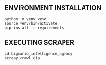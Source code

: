 ## ENVIRONMENT INSTALLATION
```
python -m venv venv
source venv/bin/activate
pip install -r requirements
```

## EXECUTING SCRAPER
```
cd bigmario_intelligence_agency
scrapy crawl cia
```